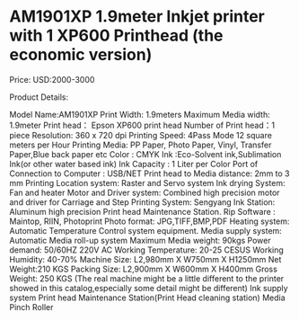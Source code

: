 # AM1901XP 1.9meter Inkjet printer with 1 XP600 Printhead (the economic version)

Price: USD:2000-3000

Product Details:

Model Name:AM1901XP
Print Width: 1.9meters
Maximum Media width: 1.9meter
Print head： Epson XP600 print head
Number of Print head：1 piece
Resolution: 360 x 720 dpi
Printing Speed: 4Pass Mode 12 square meters per Hour
Printing Media: PP Paper, Photo Paper, Vinyl, Transfer Paper,Blue back paper etc
Color : CMYK
Ink :Eco-Solvent ink,Sublimation Ink(or other water based ink)
Ink Capacity : 1 Liter per Color
Port of Connection to Computer : USB/NET
Print head to Media distance: 2mm to 3 mm
Printing Location system: Raster and Servo system
Ink drying System: Fan and heater
Motor and Driver system: Combined high precision motor and driver for Carriage and Step
Printing System: Sengyang
Ink Station: Aluminum high precision Print head Maintenance Station.
Rip Software : Maintop, RIIN, Photoprint
Photo format: JPG,TIFF,BMP,PDF
Heating system: Automatic Temperature Control system equipment.
Media supply system: Automatic Media roll-up system
Maximum Media weight: 90kgs
Power demand: 50/60HZ 220V AC
Working Temperature: 20-25 CESUS
Working Humidity: 40-70%
Machine Size: L2,980mm X W750mm X H1250mm
Net Weight:210 KGS
Packing Size: L2,900mm X W600mm X H400mm
Gross Weight: 250 KGS
(The real machine might be a little different to the printer showed in this catalog,especially some detail might be different)
Ink supply system
Print head Maintenance Station(Print Head cleaning station)
Media Pinch Roller